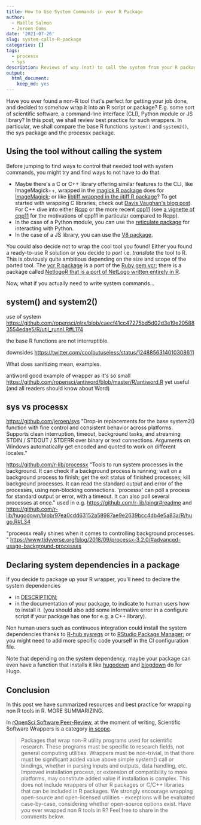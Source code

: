 ```yaml
---
title: How to Use System Commands in your R Package
author:
  - Maëlle Salmon
  - Jeroen Ooms
date: '2021-07-26'
slug: system-calls-R-package
categories: []
tags:
  - processx
  - sys
description: Reviews of way (not) to call the system from your R package.
output:
  html_document:
    keep_md: yes
---
```


Have you ever found a non-R tool that's perfect for getting your job done, and decided to somehow wrap it into an R script or package?
E.g. some sort of scientific software, a command-line interface (CLI), Python module or JS library?
In this post, we shall review best practice for such wrappers.
In particular, we shall compare the base R functions `system()` and `system2()`, the sys package and the processx package.

## Using the tool without calling the system

Before jumping to find ways to control that needed tool with system commands, you might try and find ways to not have to do that.

* Maybe there's a C or C++ library offering similar features to the CLI, like ImageMagick++, wrapped in the [magick R package](https://docs.ropensci.org/magick/) does for [ImageMagick](https://imagemagick.org/index.php); or like [libtiff wrapped in the ijtiff R package](/blog/2018/04/12/ijtiff/)? To get started with wrapping C libraries, check out [Davis Vaughan's blog post](https://blog.davisvaughan.com/2019/03/02/now-you-c-me/). For C++ dive into either [Rcpp](https://github.com/RcppCore/Rcpp) or the more recent [cpp11](https://cpp11.r-lib.org/articles/cpp11.html) (see [a vignette of cpp11](https://cpp11.r-lib.org/articles/motivations.html) for the motivations of cpp11 in particular compared to Rcpp).
* In the case of a Python module, you can use the [reticulate package](https://rstudio.github.io/reticulate/) for interacting with Python.
* In the case of a JS library, you can use the [V8 package](https://github.com/jeroen/v8).

You could also decide not to wrap the cool tool you found! Either you found a ready-to-use R solution or you decide to _port_ i.e. _translate_ the tool to R.
This is obviously quite ambitious depending on the size and scope of the ported tool.
The [vcr R package](https://docs.ropensci.org/vcr/) is a port of the [Ruby gem vcr](https://github.com/vcr/vcr); there is a package called [NetlogoR that is a port of NetLogo written entirely in R](https://onlinelibrary.wiley.com/doi/full/10.1111/ecog.04516).

Now, what if you actually need to write system commands...

## system() and system2()

use of system https://github.com/ropensci/nlrx/blob/caecf41cc47275bd5d02d3e19e205883554edae5/R/util_runnl.R#L174

the base R functions are not interruptible.

downsides https://twitter.com/coolbutuseless/status/1248856314010308611

What does sanitizing mean, examples.

antiword good example of wrapper as it's so small https://github.com/ropensci/antiword/blob/master/R/antiword.R yet useful (and all readers should know about Word)

## sys vs processx

https://github.com/jeroen/sys "Drop-in replacements for the base system2() function with fine control and consistent behavior across platforms. Supports clean interruption, timeout, background tasks, and streaming STDIN / STDOUT / STDERR over binary or text connections. Arguments on Windows automatically get encoded and quoted to work on different locales."

https://github.com/r-lib/processx "Tools to run system processes in the background. It can check if a background process is running; wait on a background process to finish; get the exit status of finished processes; kill background processes. It can read the standard output and error of the processes, using non-blocking connections. 'processx' can poll a process for standard output or error, with a timeout. It can also poll several processes at once." used in e.g. https://github.com/r-lib/pingr#readme and https://github.com/r-lib/hugodown/blob/97ea0cdd63152a58987ae9e2639bcc4db4e5a83a/R/hugo.R#L34

"processx really shines when it comes to controlling background processes. " https://www.tidyverse.org/blog/2018/09/processx-3.2.0/#advanced-usage-background-processes

## Declaring system dependencies in a package

If you decide to package up your R wrapper, you'll need to declare the system dependencies

* in [DESCRIPTION](https://r-pkgs.org/description.html#other-dependencies);
* in the documentation of your package, to indicate to human users how to install it. (you should also add some informative error in a configure script if your package has one for e.g. a C++ library).

Non human users such as continuous integration could install the system dependencies thanks to [R-hub sysreqs](https://github.com/r-hub/sysreqsdb/#sysreqs) or to [RStudio Package Manager](https://remotes.r-lib.org/reference/system_requirements.html); or you might need to add more specific code yourself in the CI configuration file.

Note that depending on the system dependency, maybe your package can even have a function that installs it like [hugodown](https://github.com/r-lib/hugodown) and [blogdown](https://github.com/rstudio/blogdown) do for Hugo.

## Conclusion

In this post we have summarized resources and best practice for wrapping non R tools in R.
MORE SUMMARIZING.

In [rOpenSci Software Peer-Review](/software-review/), at the moment of writing, Scientific Software Wrappers is a category [in scope](https://devguide.ropensci.org/policies.html#package-categories).

>  Packages that wrap non-R utility programs used for scientific research. These programs must be specific to research fields, not general computing utilities. Wrappers must be non-trivial, in that there must be significant added value above simple system() call or bindings, whether in parsing inputs and outputs, data handling, etc. Improved installation process, or extension of compatibility to more platforms, may constitute added value if installation is complex. This does not include wrappers of other R packages or C/C++ libraries that can be included in R packages. We strongly encourage wrapping open-source and open-licensed utilities - exceptions will be evaluated case-by-case, considering whether open-source options exist.
Have _you_ ever wrapped non R tools in R? Feel free to share in the comments below.
